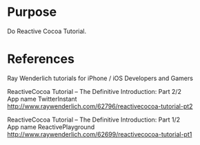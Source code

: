 # Purpose
Do Reactive Cocoa Tutorial.

# References

Ray Wenderlich tutorials for iPhone / iOS Developers and Gamers  

ReactiveCocoa Tutorial – The Definitive Introduction: Part 2/2  
App name TwitterInstant  
http://www.raywenderlich.com/62796/reactivecocoa-tutorial-pt2

ReactiveCocoa Tutorial – The Definitive Introduction: Part 1/2  
App name ReactivePlayground  
http://www.raywenderlich.com/62699/reactivecocoa-tutorial-pt1
